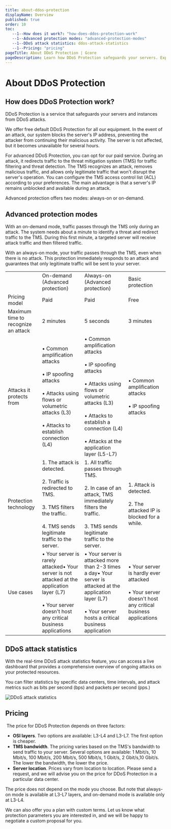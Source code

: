 ```yaml
---
title: about-ddos-protection
displayName: Overview
published: true
order: 10
toc:
   --1--How does it work?: "how-does-ddos-protection-work"
   --1--Advanced protection modes: "advanced-protection-modes"
   --1--DDoS attack statistics: ddos-attack-statistics
   --1--Pricing: "pricing"
pageTitle: About DDoS Protection | Gcore
pageDescription: Learn how DDoS Protection safeguards your servers. Explore use cases for different protection modes and select the best option for your needs.
---
```

# About DDoS Protection

## How does DDoS Protection work?

DDoS Protection is a service that safeguards your servers and instances from DDoS attacks.

We offer free default DDoS Protection for all our equipment. In the event of an attack, our system blocks the server's IP address, preventing the attacker from continuing their malicious activity. The server is not affected, but it becomes unavailable for several hours.

For advanced DDoS Protection, you can opt for our paid service. During an attack, it redirects traffic to the threat mitigation system (TMS) for traffic filtering and threat detection. The TMS recognizes an attack, removes malicious traffic, and allows only legitimate traffic that won't disrupt the server's operation. You can configure the TMS access control list (ACL) according to your preferences. The main advantage is that a server's IP remains unblocked and available during an attack.

Advanced protection offers two modes: always-on or on-demand.

## Advanced protection modes

With an on-demand mode, traffic passes through the TMS only during an attack. The system needs about a minute to identify a threat and redirect traffic to the TMS. During this first minute, a targeted server will receive attack traffic and then filtered traffic.

With an always-on mode, your traffic passes through the TMS, even when there is no attack. This protection immediately responds to an attack and guarantees that only legitimate traffic will be sent to your server.

<table>
   <tr>
      <td> </td>
      <td>On-demand (Advanced protection)</td>
      <td>Always-on (Advanced protection)</td>
      <td>Basic protection</td>
   </tr>
   <tr>
      <td>Pricing model</td>
      <td>Paid</td>
      <td>Paid</td>
      <td>Free</td>
   </tr>
   <tr>
      <td>Maximum time to recognize an attack</td>
      <td>2 minutes</td>
      <td>5 seconds</td>
      <td>3 minutes</td>
   </tr>
   <tr>
      <td>Attacks it protects from</td>
      <td>• Common amplification attacks<br><br>• IP spoofing attacks<br><br>• Attacks using flows or volumetric attacks (L3)<br><br>• Attacks to establish connection (L4)</td>
      <td>• Common amplification attacks<br><br>• IP spoofing attacks<br><br>• Attacks using flows or volumetric attacks (L3)<br><br>• Attacks to establish a connection (L4)<br><br>• Attacks at the application layer (L5-L7)</td>
      <td>• Common amplification attacks<br><br>• IP spoofing attacks</td>
   </tr>
   <tr>
      <td>Protection technology</td>
      <td>1. The attack is detected.<br><br>2. Traffic is redirected to TMS.<br><br>3. TMS filters the traffic.<br><br>4. TMS sends legitimate traffic to the server.</td>
      <td>1. All traffic passes through TMS.<br><br>2. In case of an attack, TMS immediately filters the traffic.<br><br>3. TMS sends legitimate traffic to the server.</td>
      <td>1. Attack is detected.<br><br>2. The attacked IP is blocked for a while.</td>
   </tr>
   <tr>
      <td>Use cases</td>
      <td>• Your server is rarely attacked• Your server is not attacked at the application layer (L7)<br><br>• Your server doesn't host any critical business applications</td>
      <td>• Your server is attacked more than 2-3 times a day• Your server is attacked at the application layer (L7)<br><br>• Your server hosts a critical business application</td>
      <td>• Your server is hardly ever attacked<br><br>• Your server doesn't host any critical business applications</td>
   </tr>
</table>

## DDoS attack statistics

With the real-time DDoS attack statistics feature, you can access a live dashboard that provides a comprehensive overview of ongoing attacks on your protected resources.

You can filter statistics by specific data centers, time intervals, and attack metrics such as bits per second (bps) and packets per second (pps.)

<img src="https://assets.gcore.pro/docs/ddos-protection/ddos-attack-statistics.png" alt="DDoS attack statistics">

## Pricing

 The price for DDoS Protection depends on three factors:

- **OSI layers**. Two options are available: L3-L4 and L3-L7. The first option is cheaper.
- **TMS bandwidth**. The pricing varies based on the TMS's bandwidth to send traffic to your server. Several options are available: 1 Mbit/s, 10 Mbit/s, 100 Mbit/s, 200 Mbit/s, 500 Mbit/s, 1 Gbit/s, 2 Gbit/s,10 Gbit/s. The lower the bandwidth, the lower the price. 
- **Server location**. Prices vary from location to location. Please send a request, and we will advise you on the price for DDoS Protection in a particular data center.

The price does not depend on the mode you choose. But note that always-on mode is available at L3-L7 layers, and on-demand mode is available only at L3-L4.

We can also offer you a plan with custom terms. Let us know what protection parameters you are interested in, and we will be happy to negotiate a custom proposal for you.

